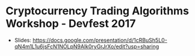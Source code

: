 # Cryptocurrency Trading Algorithms Workshop - Devfest 2017
* Slides: https://docs.google.com/presentation/d/1cRBuSh5L0-qN4m1L1u6jsFcN1NOLpN9Alk0ryGrJrXo/edit?usp=sharing
